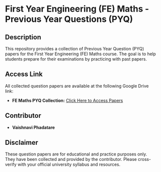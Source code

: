 # First Year Engineering (FE) Maths - Previous Year Questions (PYQ)

## Description

This repository provides a collection of Previous Year Question (PYQ) papers for the First Year Engineering (FE) Maths course. The goal is to help students prepare for their examinations by practicing with past papers.

## Access Link

All collected question papers are available at the following Google Drive link:

* **FE Maths PYQ Collection:** [Click Here to Access Papers](https://drive.google.com/drive/folders/1IFHwGhJRQYNvOBDbwVCQu2HJcevExUC8?usp=drive_linkk)


## Contributor

* **Vaishnavi Phadatare**

## Disclaimer

These question papers are for educational and practice purposes only. They have been collected and provided by the contributor. Please cross-verify with your official university syllabus and resources.
